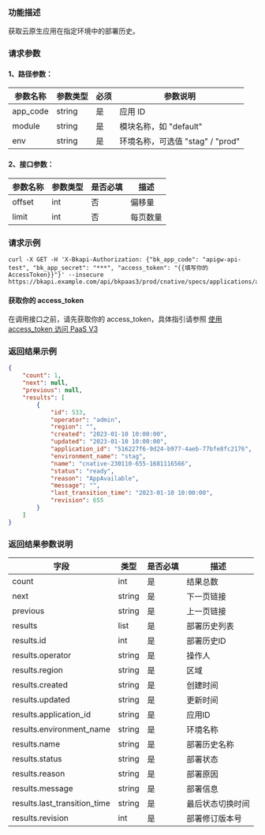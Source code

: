 ### 功能描述

获取云原生应用在指定环境中的部署历史。

### 请求参数

#### 1、路径参数：

| 参数名称 | 参数类型 | 必须 | 参数说明                      |
| -------- | -------- | ---- | --------------------------- |
| app_code | string   | 是   | 应用 ID                     |
| module   | string   | 是   | 模块名称，如 "default"          |
| env      | string   | 是   | 环境名称，可选值 "stag" / "prod"  |

#### 2、接口参数：

| 参数名称 | 参数类型 | 是否必填 | 描述     |
| -------- | -------- | -------- | -------- |
| offset   | int      | 否       | 偏移量   |
| limit    | int      | 否       | 每页数量 |


### 请求示例

```
curl -X GET -H 'X-Bkapi-Authorization: {"bk_app_code": "apigw-api-test", "bk_app_secret": "***", "access_token": "{{填写你的 AccessToken}}"}' --insecure https://bkapi.example.com/api/bkpaas3/prod/cnative/specs/applications/appid1/modules/default/envs/prod/mres/deployments/
```

#### 获取你的 access_token

在调用接口之前，请先获取你的 access_token，具体指引请参照 [使用 access_token 访问 PaaS V3](https://bk.tencent.com/docs/markdown/PaaS3.0/topics/paas/access_token)

### 返回结果示例

```json
{
    "count": 1,
    "next": null,
    "previous": null,
    "results": [
        {
            "id": 533,
            "operator": "admin",
            "region": "",
            "created": "2023-01-10 10:00:00",
            "updated": "2023-01-10 10:00:00",
            "application_id": "516227f6-9d24-b977-4aeb-77bfe8fc2176",
            "environment_name": "stag",
            "name": "cnative-230110-655-1681116566",
            "status": "ready",
            "reason": "AppAvailable",
            "message": "",
            "last_transition_time": "2023-01-10 10:00:00",
            "revision": 655
        }
    ]
}
```

### 返回结果参数说明

| 字段               | 类型   | 是否必填 | 描述             |
| ------------------ | ------ | -------- | ---------------- |
| count              | int    | 是       | 结果总数         |
| next               | string | 是       | 下一页链接       |
| previous           | string | 是       | 上一页链接       |
| results            | list   | 是       | 部署历史列表     |
| results.id         | int    | 是       | 部署历史ID       |
| results.operator   | string | 是       | 操作人           |
| results.region     | string | 是       | 区域             |
| results.created    | string | 是       | 创建时间         |
| results.updated    | string | 是       | 更新时间         |
| results.application_id | string | 是   | 应用ID           |
| results.environment_name | string | 是 | 环境名称         |
| results.name       | string | 是       | 部署历史名称     |
| results.status     | string | 是       | 部署状态         |
| results.reason     | string | 是       | 部署原因         |
| results.message    | string | 是       | 部署信息         |
| results.last_transition_time | string | 是 | 最后状态切换时间 |
| results.revision   | int    | 是       | 部署修订版本号   |